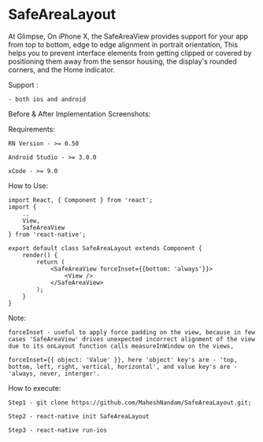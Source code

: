 # SafeAreaLayout

At Glimpse, On iPhone X, the SafeAreaView provides support for your app from top to bottom, edge to edge alignment in portrait orientation, This helps you to prevent interface elements from getting clipped or covered by positioning them away from the sensor housing, the display's rounded corners, and the Home indicator. 

Support : 

    - both ios and android
    
Before & After Implementation Screenshots:


Requirements: 

    RN Version - >= 0.50

    Android Studio - >= 3.0.0

    xCode - >= 9.0 

How to Use:

    import React, { Component } from 'react';
    import {
        ..
        View,
        SafeAreaView
    } from 'react-native';

    export default class SafeAreaLayout extends Component {
        render() {
            return (
                <SafeAreaView forceInset={{bottom: 'always'}}>
                    <View />
                </SafeAreaView>
            );
        }
    }    
    
Note: 

    forceInset - useful to apply force padding on the view, because in few cases 'SafeAreaView' drives unexpected incorrect alignment of the view due to its onLayout function calls measureInWindow on the views, 
    
    forceInset={{ object: 'Value' }}, here 'object' key's are - 'top, bottom, left, right, vertical, horizontal', and value key's are - 'always, never, interger'.

How to execute:

    Step1 - git clone https://github.com/MaheshNandam/SafeAreaLayout.git;

    Step2 - react-native init SafeAreaLayout

    Step3 - react-native run-ios

